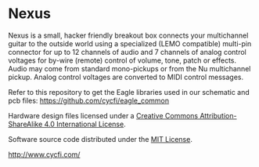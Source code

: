 # Nexus
Nexus is a small, hacker friendly breakout box connects your multichannel guitar to the outside world using a specialized (LEMO compatible) multi-pin connector for up to 12 channels of audio and 7 channels of analog control voltages for by-wire (remote) control of volume, tone, patch or effects. Audio may come from standard mono-pickups or from the Nu multichannel pickup. Analog control voltages are converted to MIDI control messages.

Refer to this repository to get the Eagle libraries used in our schematic and pcb files: https://github.com/cycfi/eagle_common

Hardware design files licensed under a [Creative Commons Attribution-ShareAlike 4.0 International License](https://creativecommons.org/licenses/by-sa/4.0/).

Software source code distributed under the [MIT License](https://opensource.org/licenses/MIT).

http://www.cycfi.com/
